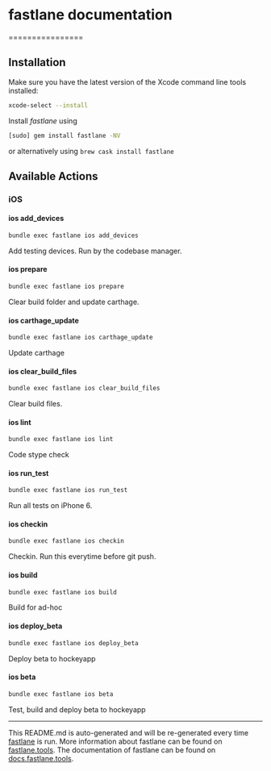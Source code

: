 # fastlane documentation

================

## Installation

Make sure you have the latest version of the Xcode command line tools installed:

```bash
xcode-select --install
```

Install _fastlane_ using

```bash
[sudo] gem install fastlane -NV
```

or alternatively using `brew cask install fastlane`

## Available Actions

### iOS

#### ios add_devices

```bash
bundle exec fastlane ios add_devices
```

Add testing devices. Run by the codebase manager.

#### ios prepare

```bash
bundle exec fastlane ios prepare
```

Clear build folder and update carthage.
#### ios carthage_update

```bash
bundle exec fastlane ios carthage_update
```

Update carthage

#### ios clear_build_files

```bash
bundle exec fastlane ios clear_build_files
```

Clear build files.

#### ios lint

```bash
bundle exec fastlane ios lint
```

Code stype check

#### ios run_test

```bash
bundle exec fastlane ios run_test
```

Run all tests on iPhone 6.

#### ios checkin

```bash
bundle exec fastlane ios checkin
```

Checkin. Run this everytime before git push.

#### ios build

```bash
bundle exec fastlane ios build
```

Build for ad-hoc

#### ios deploy_beta

```bash
bundle exec fastlane ios deploy_beta
```

Deploy beta to hockeyapp

#### ios beta

```bash
bundle exec fastlane ios beta
```

Test, build and deploy beta to hockeyapp

----

This README.md is auto-generated and will be re-generated every time [fastlane](https://fastlane.tools) is run.
More information about fastlane can be found on [fastlane.tools](https://fastlane.tools).
The documentation of fastlane can be found on [docs.fastlane.tools](https://docs.fastlane.tools).
